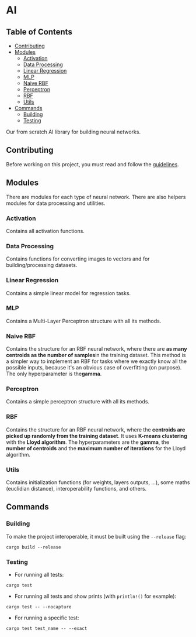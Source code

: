 # AI

## Table of Contents

- [Contributing](#contributing)
- [Modules](#modules)
  - [Activation](#activation)
  - [Data Processing](#data-processing)
  - [Linear Regression](#linear-regression)
  - [MLP](#mlp)
  - [Naive RBF](#naive-rbf)
  - [Perceptron](#perceptron)
  - [RBF](#rbf)
  - [Utils](#utils)
- [Commands](#commands)
  - [Building](#building)
  - [Testing](#testing)

Our from scratch AI library for building neural networks.

## Contributing

Before working on this project, you must read and follow the
[guidelines](https://github.com/alia-team/ai/blob/main/CONTRIBUTING.md).

## Modules

There are modules for each type of neural network.
There are also helpers modules for data processing and utilities.

### Activation

Contains all activation functions.

### Data Processing

Contains functions for converting images to vectors and for building/processing
datasets.

### Linear Regression

Contains a simple linear model for regression tasks.

### MLP

Contains a Multi-Layer Perceptron structure with all its methods.

### Naive RBF

Contains the structure for an RBF neural network, where there are **as many**
**centroids as the number of samples**in the training dataset.
This method is a simpler way to implement an RBF for tasks where we exactly
know all the possible inputs, because it's an obvious case of overfitting (on
purpose).
The only hyperparameter is the**gamma**.

### Perceptron

Contains a simple perceptron structure with all its methods.

### RBF

Contains the structure for an RBF neural network, where the **centroids are**
**picked up randomly from the training dataset**.
It uses **K-means clustering** with the **Lloyd algorithm**.
The hyperparameters are the **gamma**, the **number of centroids** and the
**maximum number of iterations** for the Lloyd algorithm.

### Utils

Contains initialization functions (for weights, layers outputs, ...), some maths
(euclidian distance), interoperability functions, and others.

## Commands

### Building

To make the project interoperable, it must be built using the
`--release` flag:

```console
cargo build --release
```

### Testing

- For running all tests:

```console
cargo test
```

- For running all tests and show prints (with `println!()` for example):

```console
cargo test -- --nocapture
```

- For running a specific test:

```console
cargo test test_name -- --exact
```
